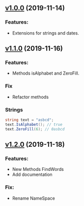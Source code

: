 ## [v1.0.0](https://github.com/Lowpoc/SmallExtesions/releases/tag/V1.0.0) (2019-11-14)
### Features:
- Extensions for strings and dates.

## [v1.1.0](https://github.com/Lowpoc/SmallExtesions/releases/tag/V1.1.0) (2019-11-16)
### Features:
 - Methods isAlphabet and ZeroFill.
  
### Fix
 - Refactor methods

### Strings
```c#
string text = "asbcd";
text.IsAlphabet(); // true
text.ZeroFill(6); // 0asbcd
```
## [v1.2.0](https://github.com/Lowpoc/SmallExtesions/releases/tag/V1.1.0) (2019-11-18)

### Features:
 - New Methods FindWords
 - Add documentation
 ### Fix:
 - Rename NameSpace
